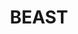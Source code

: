 ---
layout: firm_page
title: "BEAST"
id: "beast.vc"
permalink: "/beastbeast.vc/"
website: "https://www.beast.vc"
offices: "London (United Kingdom), Los Angeles (United States)"
investment_stages: "Pre-Seed, Seed, (Series A, Series B)"
portfolio_companies: "Q Bio, TRACE GENOMICS, Sparrho (now Sparrow), Inoviv, Ochre Bio, LABGENIUS, PERCEPTO, FaceSoft, Helix Nano, Nutropy, BASEIMMUNE, Sonalytic, Scantrust, Cogitat, HIGHER STEAKS, LYDIA.AI, Senzo"
portfolio_link: "https://www.beast.vc/portfolio"
investment_markets: "Biotechnology, Agriculture, AI, Healthcare, Renewable Energy, Genomics, Machine Learning"
founded_year: "2015"
description: "BEAST invests in Breakthrough Engineering, Applied Science and Technology startups across the UK and Continental Europe at the Seed stage. They focus on deep, frontier technologies with potential for health, climate, or societal impact, backing founders from inception and supporting growth."
linkedin: "https://www.linkedin.com/company/beast-ventures"
twitter: ""
instagram: ""
team_page: ""
investor_type: "Venture Capital"
crunchbase: "https://www.crunchbase.com/organization/beast-ventures"
pitchbook: "https://pitchbook.com/profiles/investor/167035-87"

# SEO Optimization
meta_title: "BEAST - VC Firm - projectstartups.com"
meta_description: "BEAST, BEAST invests in Breakthrough Engineering, Applied Science and Technology startups across the UK and Continental Europe at the Seed stage. They focus ..."
meta_keywords: "BEAST, Biotechnology, Agriculture, AI, Healthcare, Renewable Energy, Genomics, Machine Learning, VC firm, venture capital, startup investor, projectstartups.com"
canonical_url: "https://vc.projectstartups.com/beastbeast.vc/"
---